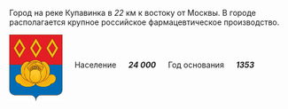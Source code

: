 <!--2021-10-25 00:17:11-->
Город на реке Купавинка в *22* км к востоку от Москвы.
В городе располагается крупное российское фармацевтическое производство.

<img src="Staraya_Kupavna.gif" align="middle" width="96px"> &emsp; 
Население &emsp; ***24 000*** &emsp;
Год основания &emsp; ***1353***
